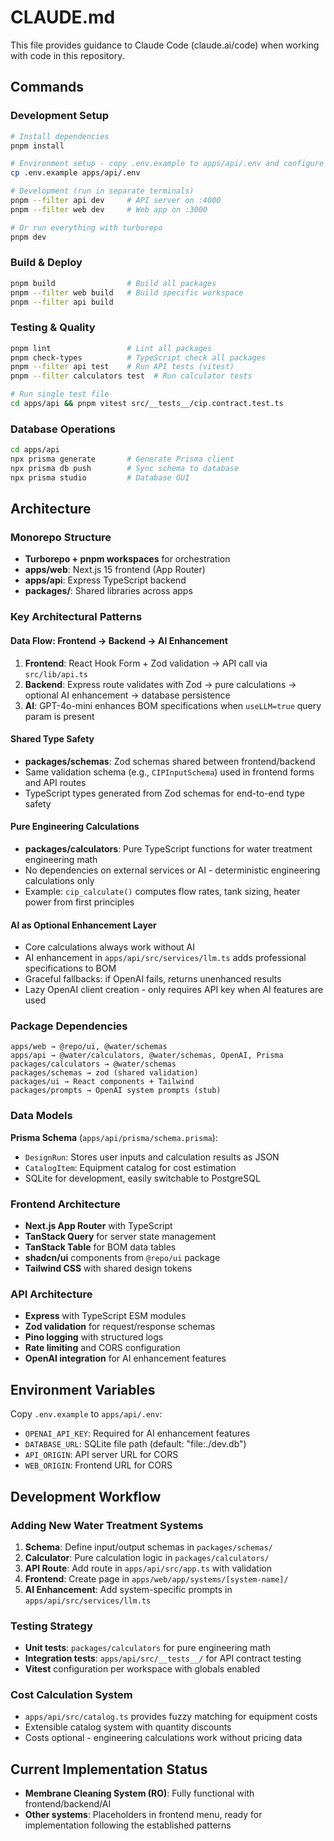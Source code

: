 # CLAUDE.md

This file provides guidance to Claude Code (claude.ai/code) when working with code in this repository.

## Commands

### Development Setup
```bash
# Install dependencies
pnpm install

# Environment setup - copy .env.example to apps/api/.env and configure OPENAI_API_KEY
cp .env.example apps/api/.env

# Development (run in separate terminals)
pnpm --filter api dev     # API server on :4000
pnpm --filter web dev     # Web app on :3000

# Or run everything with turborepo
pnpm dev
```

### Build & Deploy
```bash
pnpm build                # Build all packages
pnpm --filter web build   # Build specific workspace
pnpm --filter api build
```

### Testing & Quality
```bash
pnpm lint                 # Lint all packages
pnpm check-types          # TypeScript check all packages
pnpm --filter api test    # Run API tests (vitest)
pnpm --filter calculators test  # Run calculator tests

# Run single test file
cd apps/api && pnpm vitest src/__tests__/cip.contract.test.ts
```

### Database Operations
```bash
cd apps/api
npx prisma generate       # Generate Prisma client
npx prisma db push        # Sync schema to database
npx prisma studio         # Database GUI
```

## Architecture

### Monorepo Structure
- **Turborepo + pnpm workspaces** for orchestration
- **apps/web**: Next.js 15 frontend (App Router)
- **apps/api**: Express TypeScript backend
- **packages/**: Shared libraries across apps

### Key Architectural Patterns

#### Data Flow: Frontend → Backend → AI Enhancement
1. **Frontend**: React Hook Form + Zod validation → API call via `src/lib/api.ts`
2. **Backend**: Express route validates with Zod → pure calculations → optional AI enhancement → database persistence
3. **AI**: GPT-4o-mini enhances BOM specifications when `useLLM=true` query param is present

#### Shared Type Safety
- **packages/schemas**: Zod schemas shared between frontend/backend
- Same validation schema (e.g., `CIPInputSchema`) used in frontend forms and API routes
- TypeScript types generated from Zod schemas for end-to-end type safety

#### Pure Engineering Calculations
- **packages/calculators**: Pure TypeScript functions for water treatment engineering math
- No dependencies on external services or AI - deterministic engineering calculations only
- Example: `cip_calculate()` computes flow rates, tank sizing, heater power from first principles

#### AI as Optional Enhancement Layer
- Core calculations always work without AI
- AI enhancement in `apps/api/src/services/llm.ts` adds professional specifications to BOM
- Graceful fallbacks: if OpenAI fails, returns unenhanced results
- Lazy OpenAI client creation - only requires API key when AI features are used

### Package Dependencies
```
apps/web → @repo/ui, @water/schemas
apps/api → @water/calculators, @water/schemas, OpenAI, Prisma
packages/calculators → @water/schemas
packages/schemas → zod (shared validation)
packages/ui → React components + Tailwind
packages/prompts → OpenAI system prompts (stub)
```

### Data Models
**Prisma Schema** (`apps/api/prisma/schema.prisma`):
- `DesignRun`: Stores user inputs and calculation results as JSON
- `CatalogItem`: Equipment catalog for cost estimation
- SQLite for development, easily switchable to PostgreSQL

### Frontend Architecture
- **Next.js App Router** with TypeScript
- **TanStack Query** for server state management
- **TanStack Table** for BOM data tables
- **shadcn/ui** components from `@repo/ui` package
- **Tailwind CSS** with shared design tokens

### API Architecture
- **Express** with TypeScript ESM modules
- **Zod validation** for request/response schemas
- **Pino logging** with structured logs
- **Rate limiting** and CORS configuration
- **OpenAI integration** for AI enhancement features

## Environment Variables

Copy `.env.example` to `apps/api/.env`:
- `OPENAI_API_KEY`: Required for AI enhancement features
- `DATABASE_URL`: SQLite file path (default: "file:./dev.db")
- `API_ORIGIN`: API server URL for CORS
- `WEB_ORIGIN`: Frontend URL for CORS

## Development Workflow

### Adding New Water Treatment Systems
1. **Schema**: Define input/output schemas in `packages/schemas/`
2. **Calculator**: Pure calculation logic in `packages/calculators/`
3. **API Route**: Add route in `apps/api/src/app.ts` with validation
4. **Frontend**: Create page in `apps/web/app/systems/[system-name]/`
5. **AI Enhancement**: Add system-specific prompts in `apps/api/src/services/llm.ts`

### Testing Strategy
- **Unit tests**: `packages/calculators` for pure engineering math
- **Integration tests**: `apps/api/src/__tests__/` for API contract testing
- **Vitest** configuration per workspace with globals enabled

### Cost Calculation System
- `apps/api/src/catalog.ts` provides fuzzy matching for equipment costs
- Extensible catalog system with quantity discounts
- Costs optional - engineering calculations work without pricing data

## Current Implementation Status
- **Membrane Cleaning System (RO)**: Fully functional with frontend/backend/AI
- **Other systems**: Placeholders in frontend menu, ready for implementation following the established patterns